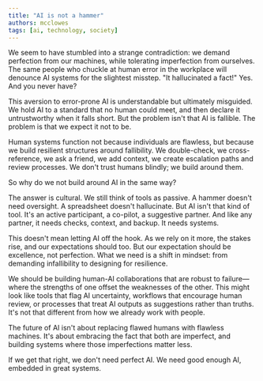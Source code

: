 ```yaml
---
title: "AI is not a hammer"
authors: mcclowes
tags: [ai, technology, society]
---
```


We seem to have stumbled into a strange contradiction: we demand perfection from our machines, while tolerating imperfection from ourselves. The same people who chuckle at human error in the workplace will denounce AI systems for the slightest misstep. "It hallucinated a fact!" Yes. And you never have?

<!--truncate-->

This aversion to error-prone AI is understandable but ultimately misguided. We hold AI to a standard that no human could meet, and then declare it untrustworthy when it falls short. But the problem isn't that AI is fallible. The problem is that we expect it not to be.

Human systems function not because individuals are flawless, but because we build resilient structures around fallibility. We double-check, we cross-reference, we ask a friend, we add context, we create escalation paths and review processes. We don't trust humans blindly; we build around them.

So why do we not build around AI in the same way?

The answer is cultural. We still think of tools as passive. A hammer doesn't need oversight. A spreadsheet doesn't hallucinate. But AI isn't that kind of tool. It's an active participant, a co-pilot, a suggestive partner. And like any partner, it needs checks, context, and backup. It needs systems.

This doesn't mean letting AI off the hook. As we rely on it more, the stakes rise, and our expectations should too. But our expectation should be excellence, not perfection. What we need is a shift in mindset: from demanding infallibility to designing for resilience.

We should be building human-AI collaborations that are robust to failure—where the strengths of one offset the weaknesses of the other. This might look like tools that flag AI uncertainty, workflows that encourage human review, or processes that treat AI outputs as suggestions rather than truths. It's not that different from how we already work with people.

The future of AI isn't about replacing flawed humans with flawless machines. It's about embracing the fact that both are imperfect, and building systems where those imperfections matter less.

If we get that right, we don't need perfect AI. We need good enough AI, embedded in great systems. 